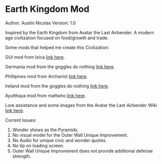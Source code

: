 # Earth Kingdom Mod

Author: Austin Nicolas
Version: 1.0

Inspired by the Earth Kingdom from Avatar the Last Airbender. A modern age civilization focused on food/growth and trade.

Some mods that helped me create this Civilization:

GUI mod from Izica [link here](https://forums.civfanatics.com/resources/content-modding-tools-with-gui.32139/).

Germania mod from the goggles do nothing [link here](https://forums.civfanatics.com/resources/goggless-germania-antiquity.31956/).

Phillipines mod from Archanist [link here](https://forums.civfanatics.com/resources/philippines-modern.32036/).

Ireland mod from the goggles do nothing [link here](https://forums.civfanatics.com/resources/goggless-germania-antiquity.31956/).

Ayutthaya mod from mattwho [link here](https://forums.civfanatics.com/resources/matts-civs-ireland.32396/).

Lore assistance and some images from the Avatar the Last Airbender Wiki [link here](http://avatar.fandom.com/wiki/Avatar_Wiki).

Current Issues:

<ol>
    <li>Wonder shows as the Pyramids.</li>
    <li>No visual model for the Outer Wall Unique Improvement.</li>
    <li>No Audio for unique civic and wonder quotes.</li>
    <li>No tip on loading screen.</li>
    <li>Outer Wall Unique Improvement does not provide additional defense strength.</li>
</ol>